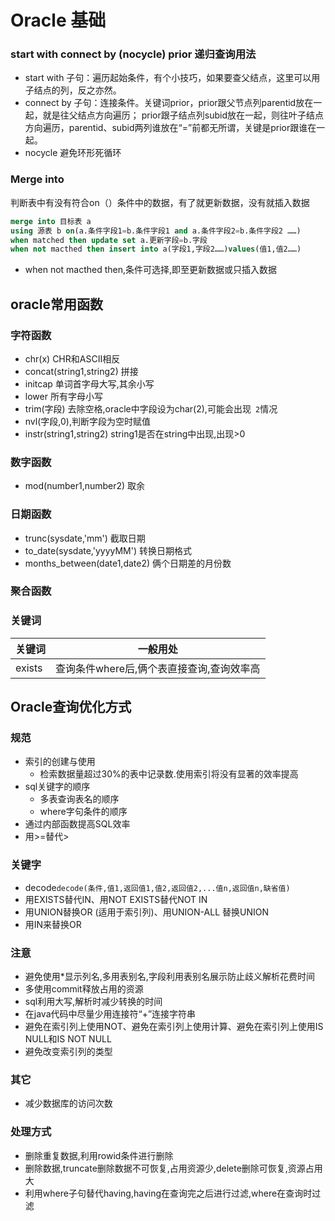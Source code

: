 # Oracle 基础

### start with connect by (nocycle) prior 递归查询用法

- start with 子句：遍历起始条件，有个小技巧，如果要查父结点，这里可以用子结点的列，反之亦然。
- connect by 子句：连接条件。关键词prior，prior跟父节点列parentid放在一起，就是往父结点方向遍历；
prior跟子结点列subid放在一起，则往叶子结点方向遍历，parentid、subid两列谁放在“=”前都无所谓，关键是prior跟谁在一起。
- nocycle 避免环形死循环

### Merge into 
判断表中有没有符合on（）条件中的数据，有了就更新数据，没有就插入数据

```sql
merge into 目标表 a 
using 源表 b on(a.条件字段1=b.条件字段1 and a.条件字段2=b.条件字段2 ……) 
when matched then update set a.更新字段=b.字段 
when not macthed then insert into a(字段1,字段2……)values(值1,值2……)

```
- when not macthed then,条件可选择,即至更新数据或只插入数据

## oracle常用函数

### 字符函数
- chr(x) CHR和ASCII相反
- concat(string1,string2) 拼接
- initcap 单词首字母大写,其余小写
- lower 所有字母小写
- trim(字段) 去除空格,oracle中字段设为char(2),可能会出现` 2`情况
- nvl(字段,0),判断字段为空时赋值
- instr(string1,string2) string1是否在string中出现,出现>0


### 数字函数
- mod(number1,number2) 取余


### 日期函数
- trunc(sysdate,'mm') 截取日期
- to_date(sysdate,'yyyyMM') 转换日期格式
- months_between(date1,date2) 俩个日期差的月份数

### 聚合函数

### 关键词

| 关键词 | 一般用处 |
| ---- | ----|
|exists|查询条件where后,俩个表直接查询,查询效率高|

## Oracle查询优化方式

### 规范
- 索引的创建与使用
  - 检索数据量超过30%的表中记录数.使用索引将没有显著的效率提高
- sql关键字的顺序
  - 多表查询表名的顺序
  - where字句条件的顺序
- 通过内部函数提高SQL效率
- 用>=替代>

### 关键字
- decode`decode(条件,值1,返回值1,值2,返回值2,...值n,返回值n,缺省值)`
- 用EXISTS替代IN、用NOT EXISTS替代NOT IN
- 用UNION替换OR (适用于索引列)、用UNION-ALL 替换UNION
- 用IN来替换OR

### 注意
- 避免使用*显示列名,多用表别名,字段利用表别名展示防止歧义解析花费时间
- 多使用commit释放占用的资源
- sql利用大写,解析时减少转换的时间
- 在java代码中尽量少用连接符“+”连接字符串
- 避免在索引列上使用NOT、避免在索引列上使用计算、避免在索引列上使用IS NULL和IS NOT NULL
- 避免改变索引列的类型

### 其它
- 减少数据库的访问次数

### 处理方式
- 删除重复数据,利用rowid条件进行删除
- 删除数据,truncate删除数据不可恢复,占用资源少,delete删除可恢复,资源占用大
- 利用where子句替代having,having在查询完之后进行过滤,where在查询时过滤